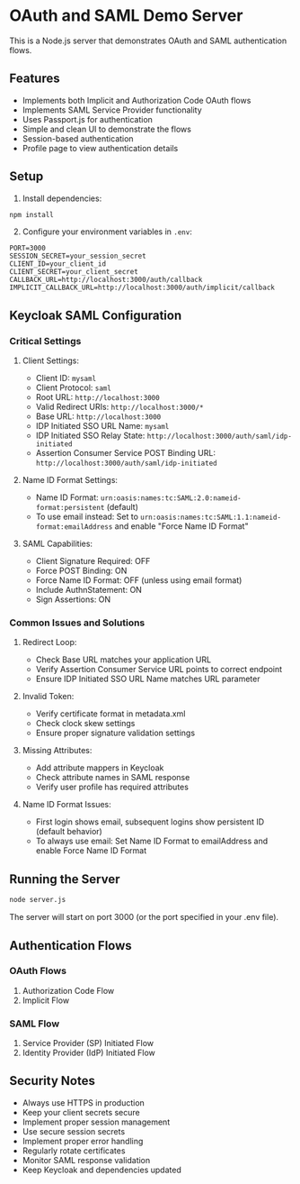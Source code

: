 # OAuth and SAML Demo Server

This is a Node.js server that demonstrates OAuth and SAML authentication flows.

## Features

- Implements both Implicit and Authorization Code OAuth flows
- Implements SAML Service Provider functionality
- Uses Passport.js for authentication
- Simple and clean UI to demonstrate the flows
- Session-based authentication
- Profile page to view authentication details

## Setup

1. Install dependencies:
```bash
npm install
```

2. Configure your environment variables in `.env`:
```
PORT=3000
SESSION_SECRET=your_session_secret
CLIENT_ID=your_client_id
CLIENT_SECRET=your_client_secret
CALLBACK_URL=http://localhost:3000/auth/callback
IMPLICIT_CALLBACK_URL=http://localhost:3000/auth/implicit/callback
```

## Keycloak SAML Configuration

### Critical Settings
1. Client Settings:
   - Client ID: `mysaml`
   - Client Protocol: `saml`
   - Root URL: `http://localhost:3000`
   - Valid Redirect URIs: `http://localhost:3000/*`
   - Base URL: `http://localhost:3000`
   - IDP Initiated SSO URL Name: `mysaml`
   - IDP Initiated SSO Relay State: `http://localhost:3000/auth/saml/idp-initiated`
   - Assertion Consumer Service POST Binding URL: `http://localhost:3000/auth/saml/idp-initiated`

2. Name ID Format Settings:
   - Name ID Format: `urn:oasis:names:tc:SAML:2.0:nameid-format:persistent` (default)
   - To use email instead: Set to `urn:oasis:names:tc:SAML:1.1:nameid-format:emailAddress` and enable "Force Name ID Format"

3. SAML Capabilities:
   - Client Signature Required: OFF
   - Force POST Binding: ON
   - Force Name ID Format: OFF (unless using email format)
   - Include AuthnStatement: ON
   - Sign Assertions: ON

### Common Issues and Solutions

1. Redirect Loop:
   - Check Base URL matches your application URL
   - Verify Assertion Consumer Service URL points to correct endpoint
   - Ensure IDP Initiated SSO URL Name matches URL parameter

2. Invalid Token:
   - Verify certificate format in metadata.xml
   - Check clock skew settings
   - Ensure proper signature validation settings

3. Missing Attributes:
   - Add attribute mappers in Keycloak
   - Check attribute names in SAML response
   - Verify user profile has required attributes

4. Name ID Format Issues:
   - First login shows email, subsequent logins show persistent ID (default behavior)
   - To always use email: Set Name ID Format to emailAddress and enable Force Name ID Format

## Running the Server

```bash
node server.js
```

The server will start on port 3000 (or the port specified in your .env file).

## Authentication Flows

### OAuth Flows
1. Authorization Code Flow
2. Implicit Flow

### SAML Flow
1. Service Provider (SP) Initiated Flow
2. Identity Provider (IdP) Initiated Flow

## Security Notes

- Always use HTTPS in production
- Keep your client secrets secure
- Implement proper session management
- Use secure session secrets
- Implement proper error handling
- Regularly rotate certificates
- Monitor SAML response validation
- Keep Keycloak and dependencies updated

